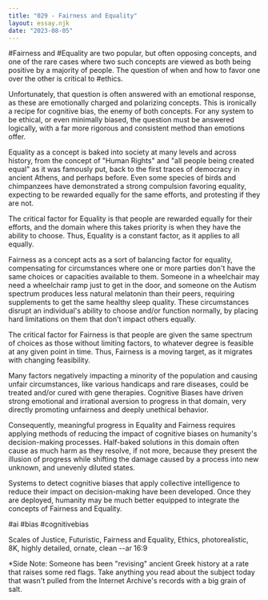 ```yaml
---
title: "029 - Fairness and Equality"
layout: essay.njk
date: "2023-08-05"
---
```


#Fairness and #Equality are two popular, but often opposing concepts, and one of the rare cases where two such concepts are viewed as both being positive by a majority of people. The question of when and how to favor one over the other is critical to #ethics.

Unfortunately, that question is often answered with an emotional response, as these are emotionally charged and polarizing concepts. This is ironically a recipe for cognitive bias, the enemy of both concepts. For any system to be ethical, or even minimally biased, the question must be answered logically, with a far more rigorous and consistent method than emotions offer.

Equality as a concept is baked into society at many levels and across history, from the concept of "Human Rights" and "all people being created equal" as it was famously put, back to the first traces of democracy in ancient Athens, and perhaps before. Even some species of birds and chimpanzees have demonstrated a strong compulsion favoring equality, expecting to be rewarded equally for the same efforts, and protesting if they are not.

The critical factor for Equality is that people are rewarded equally for their efforts, and the domain where this takes priority is when they have the ability to choose. Thus, Equality is a constant factor, as it applies to all equally.

Fairness as a concept acts as a sort of balancing factor for equality, compensating for circumstances where one or more parties don't have the same choices or capacities available to them. Someone in a wheelchair may need a wheelchair ramp just to get in the door, and someone on the Autism spectrum produces less natural melatonin than their peers, requiring supplements to get the same healthy sleep quality. These circumstances disrupt an individual's ability to choose and/or function normally, by placing hard limitations on them that don't impact others equally.

The critical factor for Fairness is that people are given the same spectrum of choices as those without limiting factors, to whatever degree is feasible at any given point in time. Thus, Fairness is a moving target, as it migrates with changing feasibility.

Many factors negatively impacting a minority of the population and causing unfair circumstances, like various handicaps and rare diseases, could be treated and/or cured with gene therapies. Cognitive Biases have driven strong emotional and irrational aversion to progress in that domain, very directly promoting unfairness and deeply unethical behavior.

Consequently, meaningful progress in Equality and Fairness requires applying methods of reducing the impact of cognitive biases on humanity's decision-making processes. Half-baked solutions in this domain often cause as much harm as they resolve, if not more, because they present the illusion of progress while shifting the damage caused by a process into new unknown, and unevenly diluted states.

Systems to detect cognitive biases that apply collective intelligence to reduce their impact on decision-making have been developed. Once they are deployed, humanity may be much better equipped to integrate the concepts of Fairness and Equality.

#ai #bias #cognitivebias

Scales of Justice, Futuristic, Fairness and Equality, Ethics, photorealistic, 8K, highly detailed, ornate, clean --ar 16:9

\*Side Note: Someone has been "revising" ancient Greek history at a rate that raises some red flags. Take anything you read about the subject today that wasn't pulled from the Internet Archive's records with a big grain of salt.
